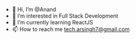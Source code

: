- 👋 Hi, I’m @Anand
- 👀 I’m interested in Full Stack Development
- 🌱 I’m currently learning ReactJS
- 📫 How to reach me tech.arsingh7@gmail.com

<!---
ARSingh71/ARSingh71 is a ✨ special ✨ repository because its `README.md` (this file) appears on your GitHub profile.
You can click the Preview link to take a look at your changes.
--->
